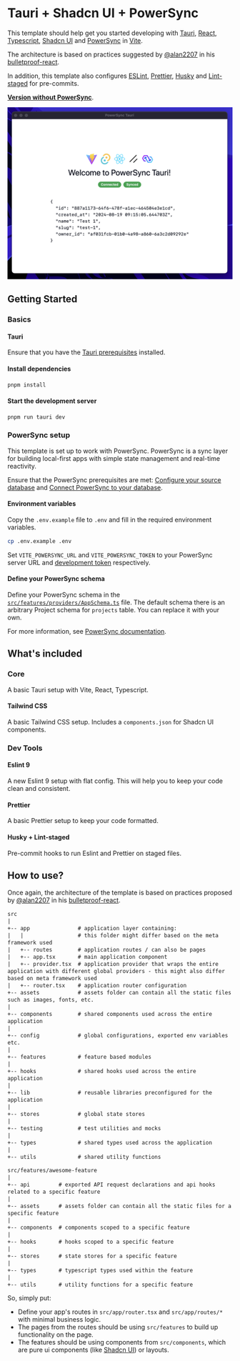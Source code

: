 # Tauri + Shadcn UI + PowerSync

This template should help get you started developing with [Tauri](https://tauri.app), [React](https://reactjs.org), [Typescript](https://typescriptlang.org), [Shadcn UI](https://ui.shadcn.com) and [PowerSync](https://powersync.com) in [Vite](https://vitejs.dev).

The architecture is based on practices suggested by [@alan2207](https://github.com/alan2207) in his [bulletproof-react](https://github.com/alan2207/bulletproof-react/blob/master/docs/project-structure.md).

In addition, this template also configures [ESLint](https://eslint.org/), [Prettier](https://prettier.io/), [Husky](https://typicode.github.io/husky/) and [Lint-staged](https://github.com/lint-staged/lint-staged) for pre-commits.

[**Version without PowerSync**](https://github.com/MrLightful/create-tauri-core).

![Demo Screenshot](./assets/demo.png)

## Getting Started

### Basics

#### Tauri

Ensure that you have the [Tauri prerequisites](https://tauri.app/v1/guides/getting-started/prerequisites) installed.

#### Install dependencies

```bash
pnpm install
```

#### Start the development server

```bash
pnpm run tauri dev
```

### PowerSync setup

This template is set up to work with PowerSync. PowerSync is a sync layer for building local-first apps with simple state management and real-time reactivity.

Ensure that the PowerSync prerequisites are met: [Configure your source database](https://docs.powersync.com/usage/installation/database-setup) and [Connect PowerSync to your database](https://docs.powersync.com/usage/installation/database-connection).

#### Environment variables

Copy the `.env.example` file to `.env` and fill in the required environment variables.

```bash
cp .env.example .env
```

Set `VITE_POWERSYNC_URL` and `VITE_POWERSYNC_TOKEN` to your PowerSync server URL and [development token](https://docs.powersync.com/usage/installation/authentication-setup/development-tokens) respectively.

#### Define your PowerSync schema

Define your PowerSync schema in the [`src/features/providers/AppSchema.ts`](src/hooks/powersync/app-schema.ts) file. The default schema there is an arbitrary Project schema for `projects` table. You can replace it with your own.

For more information, see [PowerSync documentation](https://docs.powersync.com/client-sdk-references/js-web#id-1.-define-the-schema).

## What's included

### Core

A basic Tauri setup with Vite, React, Typescript.

#### Tailwind CSS

A basic Tailwind CSS setup. Includes a `components.json` for Shadcn UI components.

### Dev Tools

#### Eslint 9

A new Eslint 9 setup with flat config. This will help you to keep your code clean and consistent.

#### Prettier

A basic Prettier setup to keep your code formatted.

#### Husky + Lint-staged

Pre-commit hooks to run Eslint and Prettier on staged files.

## How to use?

Once again, the architecture of the template is based on practices proposed by [@alan2207](https://github.com/alan2207) in his [bulletproof-react](https://github.com/alan2207/bulletproof-react/blob/master/docs/project-structure.md).

```
src
|
+-- app               # application layer containing:
|   |                 # this folder might differ based on the meta framework used
|   +-- routes        # application routes / can also be pages
|   +-- app.tsx       # main application component
|   +-- provider.tsx  # application provider that wraps the entire application with different global providers - this might also differ based on meta framework used
|   +-- router.tsx    # application router configuration
+-- assets            # assets folder can contain all the static files such as images, fonts, etc.
|
+-- components        # shared components used across the entire application
|
+-- config            # global configurations, exported env variables etc.
|
+-- features          # feature based modules
|
+-- hooks             # shared hooks used across the entire application
|
+-- lib               # reusable libraries preconfigured for the application
|
+-- stores            # global state stores
|
+-- testing           # test utilities and mocks
|
+-- types             # shared types used across the application
|
+-- utils             # shared utility functions
```

```
src/features/awesome-feature
|
+-- api         # exported API request declarations and api hooks related to a specific feature
|
+-- assets      # assets folder can contain all the static files for a specific feature
|
+-- components  # components scoped to a specific feature
|
+-- hooks       # hooks scoped to a specific feature
|
+-- stores      # state stores for a specific feature
|
+-- types       # typescript types used within the feature
|
+-- utils       # utility functions for a specific feature
```

So, simply put:

- Define your app's routes in `src/app/router.tsx` and `src/app/routes/*` with minimal business logic.
- The pages from the routes should be using `src/features` to build up functionality on the page.
- The features should be using components from `src/components`, which are pure ui components (like [Shadcn UI](https://ui.shadcn.com/)) or layouts.
